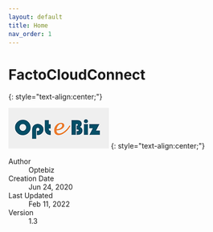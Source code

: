 ```yaml
---
layout: default
title: Home
nav_order: 1
---
```

# **FactoCloudConnect**
{: style="text-align:center;"}

![](./assets/images/optebiz-logo.png)
{: style="text-align:center;"} 
<dl>
  <dt &emsp;>Author</dt>
  <dd>Optebiz</dd>
  <dt &emsp;>Creation Date</dt>
  <dd>Jun 24, 2020</dd>
  <dt &emsp;>Last Updated</dt>
  <dd>Feb 11, 2022</dd>
  <dt &emsp;>Version</dt>
  <dd>1.3</dd>
</dl>

